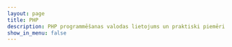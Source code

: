 ```yaml
---
layout: page
title: PHP
description: PHP programmēšanas valodas lietojums un praktiski piemēri
show_in_menu: false
---
```


